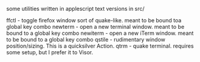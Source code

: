 some utilities written in applescript
text versions in src/

ffctl   - toggle firefox window sort of quake-like. meant to be bound toa global key combo
newterm - open a new terminal window. meant to be bound to a global key combo
newiterm - open a new iTerm window. meant to be bound to a global key combo
qstile  - rudimentary window position/sizing. This is a quicksilver Action.
qtrm    - quake terminal. requires some setup, but I prefer it to Visor.